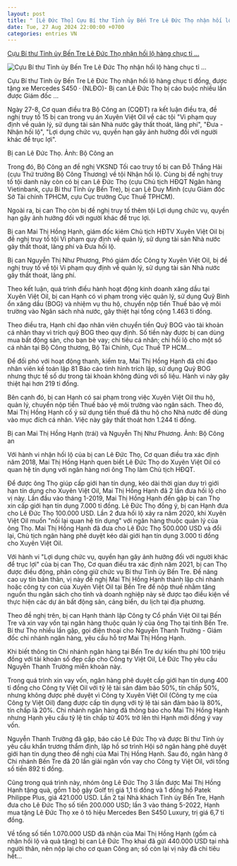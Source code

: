 ```yaml
---
layout: post
title: " [Lê Đức Thọ] Cựu Bí thư Tỉnh ủy Bến Tre Lê Đức Thọ nhận hối lộ hàng chục tỉ ..."
date: Tue, 27 Aug 2024 22:00:00 +0700
categories: entries VN
---
```

[Cựu Bí thư Tỉnh ủy Bến Tre Lê Đức Thọ nhận hối lộ hàng chục tỉ ...](https://nld.com.vn/cuu-bi-thu-tinh-uy-ben-tre-le-duc-tho-nhan-hoi-lo-hang-chuc-ti-dong-duoc-tang-xe-mercerdes-s450-196240827181533895.htm)

![Cựu Bí thư Tỉnh ủy Bến Tre Lê Đức Thọ nhận hối lộ hàng chục tỉ ...](https://nld.mediacdn.vn/zoom/600_315/291774122806476800/2024/8/27/1-172475715798433061157-0-0-413-660-crop-1724757226469679180348.jpeg)

Cựu Bí thư Tỉnh ủy Bến Tre Lê Đức Thọ nhận hối lộ hàng chục tỉ đồng, được tặng xe Mercedes S450 · (NLĐO)- Bị can Lê Đức Thọ bị cáo buộc nhiều lần được Giám đốc ...

Ngày 27-8, Cơ quan điều tra Bộ Công an (CQĐT) ra kết luận điều tra, đề nghị truy tố 15 bị can trong vụ án Xuyên Việt Oil về các tội "Vi phạm quy định về quản lý, sử dụng tài sản Nhà nước gây thất thoát, lãng phí", "Đưa - Nhận hối lộ", "Lợi dụng chức vụ, quyền hạn gây ảnh hưởng đối với người khác để trục lợi".



Bị can Lê Đức Thọ. Ảnh: Bộ Công an

Trong đó, Bộ Công an đề nghị VKSND Tối cao truy tố bị can Đỗ Thắng Hải (cựu Thứ trưởng Bộ Công Thương) về tội Nhận hối lộ. Cùng bị đề nghị truy tố tội danh này còn có bị can Lê Đức Thọ (cựu Chủ tịch HĐQT Ngân hàng Vietinbank, cựu Bí thư Tỉnh ủy Bến Tre), bị can Lê Duy Minh (cựu Giám đốc Sở Tài chính TPHCM, cựu Cục trưởng Cục Thuế TPHCM).

Ngoài ra, bị can Thọ còn bị đề nghị truy tố thêm tội Lợi dụng chức vụ, quyền hạn gây ảnh hưởng đối với người khác để trục lợi.

Bị can Mai Thị Hồng Hạnh, giám đốc kiêm Chủ tịch HĐTV Xuyên Việt Oil bị đề nghị truy tố tội Vi phạm quy định về quản lý, sử dụng tài sản Nhà nước gây thất thoát, lãng phí và Đưa hối lộ.



Bị can Nguyễn Thị Như Phương, Phó giám đốc Công ty Xuyên Việt Oil, bị đề nghị truy tố về tội Vi phạm quy định về quản lý, sử dụng tài sản Nhà nước gây thất thoát, lãng phí.



Theo kết luận, quá trình điều hành hoạt động kinh doanh xăng dầu tại Xuyên Việt Oil, bị can Hạnh có vi phạm trong việc quản lý, sử dụng Quỹ Bình ổn xăng dầu (BOG) và nhiệm vụ thu hộ, chuyển nộp tiền Thuế bảo vệ môi trường vào Ngân sách nhà nước, gây thiệt hại tổng cộng 1.463 tỉ đồng.

Theo điều tra, Hạnh chỉ đạo nhân viên chuyển tiền Quỹ BOG vào tài khoản cá nhân thay vì trích quỹ BOG theo quy định. Số tiền này được bị can dùng mua bất động sản, cho bạn bè vay; chi tiêu cá nhân; chi hối lộ cho một số cá nhân tại Bộ Công thương, Bộ Tài Chính, Cục Thuế TP HCM…

Để đối phó với hoạt động thanh, kiểm tra, Mai Thị Hồng Hạnh đã chỉ đạo nhân viên kế toán lập 81 Báo cáo tình hình trích lập, sử dụng Quỹ BOG nhưng thực tế số dư trong tài khoản không đúng với số liệu. Hành vi này gây thiệt hại hơn 219 tỉ đồng.

Bên cạnh đó, bị can Hạnh có sai phạm trong việc Xuyên Việt Oil thu hộ, quản lý, chuyển nộp tiền Thuế bảo vệ môi trường vào ngân sách. Theo đó, Mai Thị Hồng Hạnh cố ý sử dụng tiền thuế đã thu hộ cho Nhà nước để dùng vào mục đích cá nhân. Việc này gây thất thoát hơn 1.244 tỉ đồng.

Bị can Mai Thị Hồng Hạnh (trái) và Nguyễn Thị Như Phương. Ảnh: Bộ Công an

Với hành vi nhận hối lộ của bị can Lê Đức Thọ, Cơ quan điều tra xác định năm 2018, Mai Thị Hồng Hạnh quen biết Lê Đức Thọ do Xuyên Việt Oil có quan hệ tín dụng với ngân hàng nơi ông Thọ làm Chủ tịch HĐQT.

Để được ông Thọ giúp cấp giới hạn tín dụng, kéo dài thời gian duy trì giới hạn tín dụng cho Xuyên Việt Oil, Mai Thị Hồng Hạnh đã 2 lần đưa hối lộ cho vị này. Lần đầu vào tháng 1-2019, Mai Thị Hồng Hạnh đến gặp bị can Thọ xin cấp giới hạn tín dụng 7.000 tỉ đồng. Lê Đức Thọ đồng ý, bị can Hạnh đưa cho Lê Đức Thọ 100.000 USD. Lần 2 đưa hối lộ xảy ra năm 2020, khi Xuyên Việt Oil muốn "nối lại quan hệ tín dụng" với ngân hàng thuộc quản lý của ông Thọ. Mai Thị Hồng Hạnh đã đưa cho Lê Đức Thọ 500.000 USD và đổi lại, Chủ tịch ngân hàng phê duyệt kéo dài giới hạn tín dụng 3.000 tỉ đồng cho Xuyên Việt Oil.

Với hành vi "Lợi dụng chức vụ, quyền hạn gây ảnh hưởng đối với người khác để trục lợi" của bị can Thọ, Cơ quan điều tra xác định năm 2021, bị can Thọ được điều động, phân công giữ chức vụ Bí thư Tỉnh ủy Bến Tre. Để nâng cao uy tín bản thân, vị này đề nghị Mai Thị Hồng Hạnh thành lập chi nhánh hoặc công ty con của Xuyên Việt Oil tại Bến Tre để nộp thuế nhằm tăng nguồn thu ngân sách cho tỉnh và doanh nghiệp này sẽ được tạo điều kiện về thực hiện các dự án bất động sản, cảng biển, du lịch tại địa phương.

Theo đề nghị trên, bị can Hạnh thành lập Công ty Cổ phần Việt Oil tại Bến Tre và xin vay vốn tại ngân hàng thuộc quản lý của ông Thọ tại tỉnh Bến Tre. Bí thư Thọ nhiều lần gặp, gọi điện thoại cho Nguyễn Thanh Trường - Giám đốc chi nhánh ngân hàng, yêu cầu hỗ trợ Mai Thị Hồng Hạnh.

Khi biết thông tin Chi nhánh ngân hàng tại Bến Tre dự kiến thu phí 100 triệu đồng với tài khoản số đẹp cấp cho Công ty Việt Oil, Lê Đức Thọ yêu cầu Nguyễn Thanh Trường miễn khoản này.

Trong quá trình xin vay vốn, ngân hàng phê duyệt cấp giới hạn tín dụng 400 tỉ đồng cho Công ty Việt Oil với tỷ lệ tài sản đảm bảo 50%, tín chấp 50%, nhưng không được phê duyệt vì Công ty Xuyên Việt Oil (Công ty mẹ của Công ty Việt Oil) đang được cấp tín dụng với tỷ lệ tài sản đảm bảo là 80%, tín chấp là 20%. Chi nhánh ngân hàng đã thông báo cho Mai Thị Hồng Hạnh nhưng Hạnh yêu cầu tỷ lệ tín chấp từ 40% trở lên thì Hạnh mới đồng ý vay vốn.

Nguyễn Thanh Trường đã gặp, báo cáo Lê Đức Thọ và được Bí thư Tỉnh ủy yêu cầu khẩn trương thẩm định, lập hồ sơ trình Hội sở ngân hàng phê duyệt giới hạn tín dụng theo đề nghị của Mai Thị Hồng Hạnh. Sau đó, ngân hàng ở Chi nhánh Bến Tre đã 20 lần giải ngân vốn vay cho Công ty Việt Oil, với tổng số tiền 892 tỉ đồng.

Cũng trong quá trình này, nhóm ông Lê Đức Thọ 3 lần được Mai Thị Hồng Hạnh tặng quà, gồm 1 bộ gậy Golf trị giá 1,1 tỉ đồng và 1 đồng hồ Patek Philippe Plus, giá 421.000 USD. Lần 2 tại Nhà khách Tỉnh ủy Bến Tre, Hạnh đưa cho Lê Đức Thọ số tiền 200.000 USD; lần 3 vào tháng 5-2022, Hạnh mua tặng Lê Đức Thọ xe ô tô hiệu Mercedes Ben S450 Luxury, trị giá 6,7 tỉ đồng.

Về tổng số tiền 1.070.000 USD đã nhận của Mai Thị Hồng Hạnh (gồm cả nhận hối lộ và quà tặng) bị can Lê Đức Thọ khai đã gửi 440.000 USD tại nhà người thân, nên nộp lại cho cơ quan Công an; số còn lại vị này đã chi tiêu hết...

